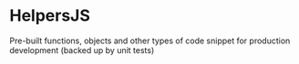 HelpersJS
=========

Pre-built functions, objects and other types of code snippet for production development (backed up by unit tests)